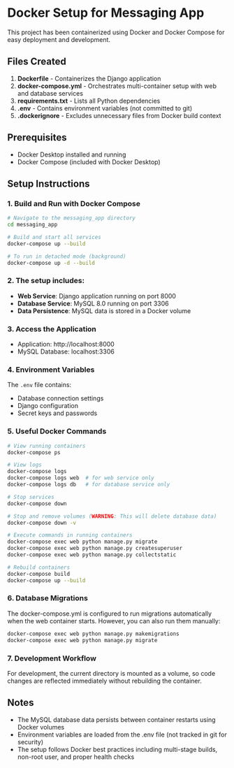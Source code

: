 # Docker Setup for Messaging App

This project has been containerized using Docker and Docker Compose for easy deployment and development.

## Files Created

1. **Dockerfile** - Containerizes the Django application
2. **docker-compose.yml** - Orchestrates multi-container setup with web and database services
3. **requirements.txt** - Lists all Python dependencies
4. **.env** - Contains environment variables (not committed to git)
5. **.dockerignore** - Excludes unnecessary files from Docker build context

## Prerequisites

- Docker Desktop installed and running
- Docker Compose (included with Docker Desktop)

## Setup Instructions

### 1. Build and Run with Docker Compose

```bash
# Navigate to the messaging_app directory
cd messaging_app

# Build and start all services
docker-compose up --build

# To run in detached mode (background)
docker-compose up -d --build
```

### 2. The setup includes:

- **Web Service**: Django application running on port 8000
- **Database Service**: MySQL 8.0 running on port 3306
- **Data Persistence**: MySQL data is stored in a Docker volume

### 3. Access the Application

- Application: http://localhost:8000
- MySQL Database: localhost:3306

### 4. Environment Variables

The `.env` file contains:
- Database connection settings
- Django configuration
- Secret keys and passwords

### 5. Useful Docker Commands

```bash
# View running containers
docker-compose ps

# View logs
docker-compose logs
docker-compose logs web  # for web service only
docker-compose logs db   # for database service only

# Stop services
docker-compose down

# Stop and remove volumes (WARNING: This will delete database data)
docker-compose down -v

# Execute commands in running containers
docker-compose exec web python manage.py migrate
docker-compose exec web python manage.py createsuperuser
docker-compose exec web python manage.py collectstatic

# Rebuild containers
docker-compose build
docker-compose up --build
```

### 6. Database Migrations

The docker-compose.yml is configured to run migrations automatically when the web container starts. However, you can also run them manually:

```bash
docker-compose exec web python manage.py makemigrations
docker-compose exec web python manage.py migrate
```

### 7. Development Workflow

For development, the current directory is mounted as a volume, so code changes are reflected immediately without rebuilding the container.

## Notes

- The MySQL database data persists between container restarts using Docker volumes
- Environment variables are loaded from the .env file (not tracked in git for security)
- The setup follows Docker best practices including multi-stage builds, non-root user, and proper health checks